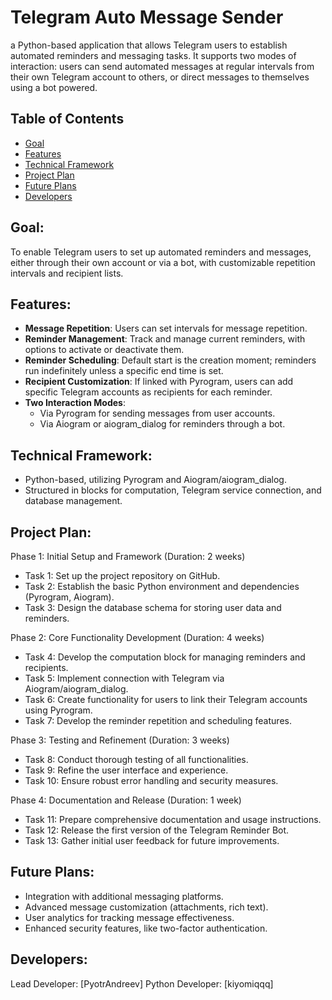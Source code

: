 # Telegram Auto Message Sender
a Python-based application that allows Telegram users to establish automated reminders and messaging tasks. It supports two modes of interaction: users can send automated messages at regular intervals from their own Telegram account to others, or direct messages to themselves using a bot powered.

## Table of Contents
- [Goal](#Goal)
- [Features](#Features)
- [Technical Framework](#Technical-Framework)
- [Project Plan](#Project-Plan)
- [Future Plans](#Future-Plans)
- [Developers](#Developers)

## Goal: 
To enable Telegram users to set up automated reminders and messages, either through their own account or via a bot, with customizable repetition intervals and recipient lists.

## Features:
- **Message Repetition**: Users can set intervals for message repetition.
- **Reminder Management**: Track and manage current reminders, with options to activate or deactivate them.
- **Reminder Scheduling**: Default start is the creation moment; reminders run indefinitely unless a specific end time is set.
- **Recipient Customization**: If linked with Pyrogram, users can add specific Telegram accounts as recipients for each reminder.
- **Two Interaction Modes**:
  - Via Pyrogram for sending messages from user accounts.
  - Via Aiogram or aiogram_dialog for reminders through a bot.

## Technical Framework:
- Python-based, utilizing Pyrogram and Aiogram/aiogram_dialog.
- Structured in blocks for computation, Telegram service connection, and database management.

## Project Plan:
Phase 1: Initial Setup and Framework (Duration: 2 weeks)
- Task 1: Set up the project repository on GitHub.
- Task 2: Establish the basic Python environment and dependencies (Pyrogram, Aiogram).
- Task 3: Design the database schema for storing user data and reminders.

Phase 2: Core Functionality Development (Duration: 4 weeks)
- Task 4: Develop the computation block for managing reminders and recipients.
- Task 5: Implement connection with Telegram via Aiogram/aiogram_dialog.
- Task 6: Create functionality for users to link their Telegram accounts using Pyrogram.
- Task 7: Develop the reminder repetition and scheduling features.

Phase 3: Testing and Refinement (Duration: 3 weeks)
- Task 8: Conduct thorough testing of all functionalities.
- Task 9: Refine the user interface and experience.
- Task 10: Ensure robust error handling and security measures.

Phase 4: Documentation and Release (Duration: 1 week)
- Task 11: Prepare comprehensive documentation and usage instructions.
- Task 12: Release the first version of the Telegram Reminder Bot.
- Task 13: Gather initial user feedback for future improvements.

## Future Plans:
- Integration with additional messaging platforms.
- Advanced message customization (attachments, rich text).
- User analytics for tracking message effectiveness.
- Enhanced security features, like two-factor authentication.

## Developers:
Lead Developer: [PyotrAndreev]
Python Developer: [kiyomiqqq]
